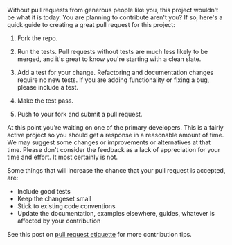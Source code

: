 Without pull requests from generous people like you, this project
wouldn't be what it is today. You are planning to contribute aren't you?
If so, here's a quick guide to creating a great pull request for
this project:

1. Fork the repo.

2. Run the tests. Pull requests without tests are much less likely to be
merged, and it's great to know you're starting with a clean slate.

3. Add a test for your change. Refactoring and documentation changes
require no new tests. If you are adding functionality or fixing a bug,
please include a test.

4. Make the test pass.

5. Push to your fork and submit a pull request.

At this point you're waiting on one of the primary developers. This is a fairly
active project so you should get a response in a reasonable amount of time. 
We may suggest some changes or improvements or alternatives
at that time. Please don't consider the feedback as a lack of
appreciation for your time and effort. It most certainly is not.

Some things that will increase the chance that your pull request is accepted,
are:

* Include good tests
* Keep the changeset small
* Stick to existing code conventions
* Update the documentation, examples elsewhere, guides,
  whatever is affected by your contribution

See this post on [pull request etiquette](http://kunkle.org/blog/2013/07/10/pull-request-etiquette/)
for more contribution tips.
